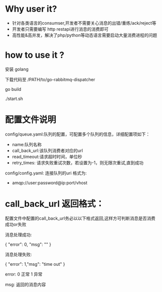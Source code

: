 # Why user it?

- 针对各类语言的consumser,开发者不需要关心消息的出错/重练/ack/reject等
- 开发者只需要编写 http restapi进行消息的消费即可
- 高性能&高并发，解决了php/python等动态语言需要启动大量消费进程的问题

# how to use it ?

安装 golang

下载代码至 /PATH/to/go-rabbitmq-dispatcher

go build

./start.sh

# 配置文件说明

config/queue.yaml:队列的配置，可配置多个队列的信息，详细配置项如下：

- name:队列名称
- call_back_url:该队列消费者对应的url
- read_timeout:请求超时时间，单位秒
- retry_times: 请求失败重试次数，若设置为-1，则无限次重试,直到成功

config/config.yaml: 连接队列的uri 格式为:

- amqp://user:password@ip:port/vhost
 

# call_back_url 返回格式：

配置文件中配置的call_back_url务必以以下格式返回,这样方可判断消息是否消费成功or失败

消息处理成功:

{
    "error": 0, "msg": ""
}

消息处理失败:

{
    "error": 1,"msg": "time out" 
}

error: 0 正常 1 异常

msg: 返回的消息内容
 


